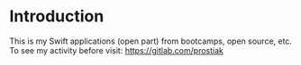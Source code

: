 # Introduction

This is my Swift applications (open part) from bootcamps, open source, etc.
To see my activity before visit: https://gitlab.com/prostiak        
        
     
